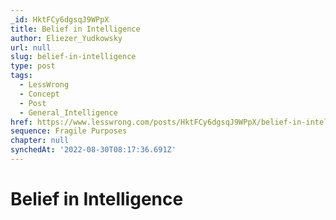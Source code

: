 ```yaml
---
_id: HktFCy6dgsqJ9WPpX
title: Belief in Intelligence
author: Eliezer_Yudkowsky
url: null
slug: belief-in-intelligence
type: post
tags:
  - LessWrong
  - Concept
  - Post
  - General_Intelligence
href: https://www.lesswrong.com/posts/HktFCy6dgsqJ9WPpX/belief-in-intelligence
sequence: Fragile Purposes
chapter: null
synchedAt: '2022-08-30T08:17:36.691Z'
---
```


# Belief in Intelligence
